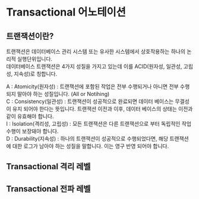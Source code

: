 # Transactional 어노테이션

## 트랜잭션이란?

트랜잭션은 데이터베이스 관리 시스템 또는 유사한 시스템에서 상호작용하는 하나의 논리적 실행단위입니다.  
데이터베이스 트랜잭션은 4가지 성질을 가지고 있는데 이를 ACID(원자성, 일관성, 고립성, 지속성)로 칭합니다.

A : Atomicity(원자성) : 트랜잭션에 포함된 작업은 전부 수행되거나 아니면 전부 수행되지 말아야 하는 성질입니다. (All or Notihing)  
C : Consistency(일관성) : 트랜잭션이 성공적으로 완료되면 데이터 베이스는 무결성이 유지 되어야 한다는 뜻입니다. 트랜잭션 이전과 이후, 데이터 베이스의 상태는 이전과 같이 유효해야 합니다.  
I : Isolation(격리성, 고립성) : 모든 트랜잭션은 다른 트랜잭션으로 부터 독립적인 작업 수행이 보장돼야 합니다.  
D : Durability(지속성) : 하나의 트랜잭션이 성공적으로 수행되었다면, 해당 트랜잭션에 대한 로그가 남아야 하는 성질을 말합니다. 이는 영구 반영 되어야 합니다.  

## Transactional 격리 레벨

## Transactional 전파 레벨
